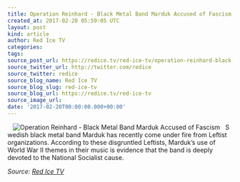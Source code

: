 ```yaml
---
title: Operation Reinhard - Black Metal Band Marduk Accused of Fascism
created_at: 2017-02-20 05:59:05 UTC
layout: post
kind: article
author: Red Ice TV
categories: 
tags: 
source_post_url: https://redice.tv/red-ice-tv/operation-reinhard-black-metal-band-marduk-accused-of-fascism
source_twitter_url: http://twitter.com/redice
source_twitter: redice
source_blog_name: Red Ice TV
source_blog_slug: red-ice-tv
source_blog_url: https://redice.tv/red-ice-tv
source_image_url: 
date: '2017-02-20T00:00:00.000+00:00'
---
```

<img align="left" hspace="12" alt="Operation Reinhard - Black Metal Band Marduk Accused of Fascism" src="https://rdice.net/a/c/t/17/OR-Black-Metal-Band-Marduk-Accused-of-Fascism.9cd7b47f.jpg"> Swedish black metal band Marduk has recently come under fire from Leftist organizations. According to these disgruntled Leftists, Marduk&rsquo;s use of World War II themes in their music is evidence that the band is deeply devoted to the National Socialist cause.<div class="">
    <i>Source: <a href="https://redice.tv/red-ice-tv">Red Ice TV</a></i>
</div>
